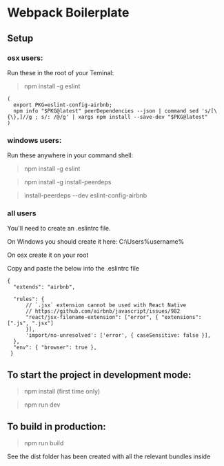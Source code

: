 # Webpack Boilerplate

## Setup

### osx users:

Run these in the root of your Teminal:

> npm install -g eslint

```
(
  export PKG=eslint-config-airbnb;
  npm info "$PKG@latest" peerDependencies --json | command sed 's/[\{\},]//g ; s/: /@/g' | xargs npm install --save-dev "$PKG@latest"
)
```

### windows users:

Run these anywhere in your command shell:

> npm install -g eslint

> npm install -g install-peerdeps

> install-peerdeps --dev eslint-config-airbnb

### all users

You'll need to create an .eslintrc file.

On Windows you should create it here: C:\Users\%username%

On osx create it on your root

Copy and paste the below into the .eslintrc file

```
{
  "extends": "airbnb",

  "rules": {
      // `.jsx` extension cannot be used with React Native
      // https://github.com/airbnb/javascript/issues/982
      "react/jsx-filename-extension": ["error", { "extensions": [".js", ".jsx"]
      }],
      'import/no-unresolved': ['error', { caseSensitive: false }],
  },
  "env": { "browser": true },
 }
```

## To start the project in development mode:

> npm install (first time only)

> npm run dev

## To build in production:

> npm run build

See the dist folder has been created with all the relevant bundles inside